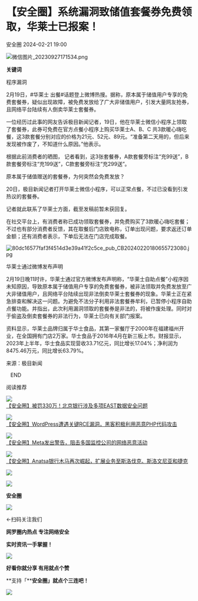 #  【安全圈】系统漏洞致储值套餐券免费领取，华莱士已报案！   
 安全圈   2024-02-21 19:00  
  
![](https://mmbiz.qpic.cn/sz_mmbiz_png/aBHpjnrGylgOvEXHviaXu1fO2nLov9bZ055v7s8F6w1DD1I0bx2h3zaOx0Mibd5CngBwwj2nTeEbupw7xpBsx27Q/640?wx_fmt=png&from=appmsg "微信图片_20230927171534.png")  
  
  
**关键词**  
  
  
  
程序漏洞  
  
  
2月19日，#华莱士 出餐#话题登上微博热搜。据称，原本属于储值用户专享的免费套餐券，疑似出现故障，被免费发放给了广大非储值用户，引发大量网友抢券，且网络平台陆续有人倒卖华莱士套餐券。  
  
一位经历过此事的网友告诉极目新闻记者，19日，他在华莱士微信小程序上领取了套餐券，此券可免费在官方点餐小程序上购买华莱士A、B、C 共3款暖心嗨吃餐，这3款套餐分别对应的价格为21元、52元、89元。“准备第二天用的，但后来发现被作废了，不知道什么原因。”他表示。  
  
根据此前消费者的晒图， 记者看到，这3张套餐券，A款套餐旁标注“充99送”，B款套餐旁标注“充199送”，C款套餐旁标注“充299送”。  
  
原本属于储值赠送的套餐券，为何突然会免费发放？  
  
20日，极目新闻记者打开华莱士微信小程序，可以正常点餐，不过已没看到引发热议的套餐券。  
  
记者就此联系了华莱士方面，截至发稿前暂未获回复。  
  
在社交平台上，有消费者称已成功领取套餐券，并免费购买了3款暖心嗨吃套餐；不过也有部分消费者反馈，其在取餐后门店致电称，订单出现问题，要求返还订单金额；还有消费者表示，下单后无法在门店完成取餐。  
  
![](https://mmbiz.qpic.cn/sz_mmbiz_jpg/aBHpjnrGylg6ibT5ByJld07KdrrK3ibpibGCOicVTI9m8WJW6dNNaibTXyelOz8hWNn35SiaiaBgGmwSAVWlyMs7cHeWw/640?wx_fmt=jpeg&from=appmsg "80dc16577faf3f4514d3e39a41f2c5ce_pub_CB20240220180655723080.jpg")  
  
华莱士通过微博发布声明  
  
2月19日晚11时许，华莱士通过官方微博发布声明称，“华莱士自助点餐”小程序因未知原因，导致原本属于储值用户专享的免费套餐券，被非法领取并免费发放至广大非储值用户，且网络平台陆续出现非法倒卖华莱士套餐券的现象。华莱士正在紧急排查和解决这一问题。为避免不法分子利用非法套餐券牟利，已暂停小程序自助点餐功能。并指出，此次利用漏洞领取的套餐券是非法的，将被作废处理。同时对于偷盗及倒卖套餐券的非法行为，华莱士已向有关部门报案。  
  
资料显示，华莱士品牌归属于华士食品，其第一家餐厅于2000年在福建福州开业，在全国拥有门店2万家。华士食品于2016年4月在新三板上市。财报显示，2023年上半年，华士食品实现营收33.71亿元，同比增长17.04%；净利润为8475.46万元，同比增长63.79%。  
  
  
来源：极目新闻  
  
  
  
   END    
  
  
阅读推荐  
  
  
![](https://mmbiz.qpic.cn/sz_mmbiz_jpg/aBHpjnrGylg6ibT5ByJld07KdrrK3ibpibGEicsniaicm3yzWFAg4cWeHnwoh1WrAeniaXqRa0Fia5C0lrZLk7IaQzfviag/640?wx_fmt=jpeg "")  
[【安全圈】被罚330万！北京银行涉及多项EAST数据安全问题](http://mp.weixin.qq.com/s?__biz=MzIzMzE4NDU1OQ==&mid=2652054126&idx=1&sn=7f3ddcb19e66b2c5c26be48f5f7553a7&chksm=f36e0e2ec4198738b755dd22eaaebcc53278edd46c9009289da92736d5a5bad19f7ded9582a8&scene=21#wechat_redirect)  
  
  
  
![](https://mmbiz.qpic.cn/sz_mmbiz_jpg/aBHpjnrGylg6ibT5ByJld07KdrrK3ibpibGS6sacH8XwBcMpN2yexBfjWM2TqXo5SgfTax3uu3hEibVJfdnWbYsiapA/640?wx_fmt=jpeg "")  
[【安全圈】WordPress遭遇关键RCE漏洞，黑客积极利用恶意PHP代码攻击](http://mp.weixin.qq.com/s?__biz=MzIzMzE4NDU1OQ==&mid=2652054126&idx=2&sn=c9e62750de3c6d2e039a7bddbf569388&chksm=f36e0e2ec41987381bad1ecc0b4c644bfce0b2d5e92a88230299dea0e6d9bba28dbed45a6a7f&scene=21#wechat_redirect)  
  
  
  
![](https://mmbiz.qpic.cn/sz_mmbiz_jpg/aBHpjnrGylg6ibT5ByJld07KdrrK3ibpibGgCAGIU99L6zhjxiaFziautJSLFKqib0XkmWxPKbnRNoszCesicmLQU3atQ/640?wx_fmt=jpeg "")  
[【安全圈】Meta发出警告，阻击多国监控公司的网络恶意活动](http://mp.weixin.qq.com/s?__biz=MzIzMzE4NDU1OQ==&mid=2652054126&idx=3&sn=145f8e5573b1cce0f1bbc886fd373521&chksm=f36e0e2ec4198738b0855306af6f4aab6c0ea0090509ec325ea73830f9ac3c9bb2721e22c76d&scene=21#wechat_redirect)  
  
  
  
![](https://mmbiz.qpic.cn/sz_mmbiz_jpg/aBHpjnrGylg6ibT5ByJld07KdrrK3ibpibGnqIalHc2RwK0NNaia5sn73zBvbwp7MaYhklOWX1zgpKRlAh6oSuDVRw/640?wx_fmt=jpeg "")  
[【安全圈】Anatsa银行木马再次崛起，扩展业务至斯洛伐克、斯洛文尼亚和捷克](http://mp.weixin.qq.com/s?__biz=MzIzMzE4NDU1OQ==&mid=2652054126&idx=4&sn=de4fbf5c8eecd53f62728d8831e3701d&chksm=f36e0e2ec4198738c2c427d4512888cc3cb7aa3fdcb35fe51c9c00aa247665a22b01c5d388f8&scene=21#wechat_redirect)  
  
  
  
![](https://mmbiz.qpic.cn/mmbiz_gif/aBHpjnrGylgeVsVlL5y1RPJfUdozNyCEft6M27yliapIdNjlcdMaZ4UR4XxnQprGlCg8NH2Hz5Oib5aPIOiaqUicDQ/640?wx_fmt=gif "")  
  
  
  
![](https://mmbiz.qpic.cn/mmbiz_png/aBHpjnrGylgeVsVlL5y1RPJfUdozNyCEDQIyPYpjfp0XDaaKjeaU6YdFae1iagIvFmFb4djeiahnUy2jBnxkMbaw/640?wx_fmt=png "")  
  
**安全圈**  
  
![](https://mmbiz.qpic.cn/mmbiz_gif/aBHpjnrGylgeVsVlL5y1RPJfUdozNyCEft6M27yliapIdNjlcdMaZ4UR4XxnQprGlCg8NH2Hz5Oib5aPIOiaqUicDQ/640?wx_fmt=gif "")  
  
  
←扫码关注我们  
  
**网罗圈内热点 专注网络安全**  
  
**实时资讯一手掌握！**  
  
  
![](https://mmbiz.qpic.cn/mmbiz_gif/aBHpjnrGylgeVsVlL5y1RPJfUdozNyCE3vpzhuku5s1qibibQjHnY68iciaIGB4zYw1Zbl05GQ3H4hadeLdBpQ9wEA/640?wx_fmt=gif "")  
  
**好看你就分享 有用就点个赞**  
  
**支持「****安全圈」就点个三连吧！**  
  
![](https://mmbiz.qpic.cn/mmbiz_gif/aBHpjnrGylgeVsVlL5y1RPJfUdozNyCE3vpzhuku5s1qibibQjHnY68iciaIGB4zYw1Zbl05GQ3H4hadeLdBpQ9wEA/640?wx_fmt=gif "")  
  
  
